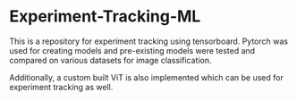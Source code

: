 # Experiment-Tracking-ML
This is a repository for experiment tracking using tensorboard. Pytorch was used for creating models and pre-existing models were tested and compared on various datasets for image classification.

Additionally, a custom built ViT is also implemented which can be used for experiment tracking as well.
